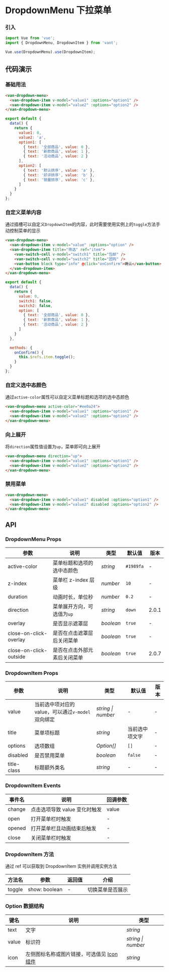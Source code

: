 # DropdownMenu 下拉菜单

### 引入

``` javascript
import Vue from 'vue';
import { DropdownMenu, DropdownItem } from 'vant';

Vue.use(DropdownMenu).use(DropdownItem);
```

## 代码演示

### 基础用法

```html
<van-dropdown-menu>
  <van-dropdown-item v-model="value1" :options="option1" />
  <van-dropdown-item v-model="value2" :options="option2" />
</van-dropdown-menu>
```

```js
export default {
  data() {
    return {
      value1: 0,
      value2: 'a',
      option1: [
        { text: '全部商品', value: 0 },
        { text: '新款商品', value: 1 },
        { text: '活动商品', value: 2 }
      ],
      option2: [
        { text: '默认排序', value: 'a' },
        { text: '好评排序', value: 'b' },
        { text: '销量排序', value: 'c' },
      ]
    }
  }
};
```

### 自定义菜单内容

通过插槽可以自定义`DropdownItem`的内容，此时需要使用实例上的`toggle`方法手动控制菜单的显示

```html
<van-dropdown-menu>
  <van-dropdown-item v-model="value" :options="option" />
  <van-dropdown-item title="筛选" ref="item">
    <van-switch-cell v-model="switch1" title="包邮" />
    <van-switch-cell v-model="switch2" title="团购" />
    <van-button block type="info" @click="onConfirm">确认</van-button>
  </van-dropdown-item>
</van-dropdown-menu>
```

```js
export default {
  data() {
    return {
      value: 0,
      switch1: false,
      switch2: false,
      option: [
        { text: '全部商品', value: 0 },
        { text: '新款商品', value: 1 },
        { text: '活动商品', value: 2 }
      ]
    }
  },

  methods: {
    onConfirm() {
      this.$refs.item.toggle();
    }
  }
};
```

### 自定义选中态颜色

通过`active-color`属性可以自定义菜单标题和选项的选中态颜色

```html
<van-dropdown-menu active-color="#ee0a24">
  <van-dropdown-item v-model="value1" :options="option1" />
  <van-dropdown-item v-model="value2" :options="option2" />
</van-dropdown-menu>
```

### 向上展开

将`direction`属性值设置为`up`，菜单即可向上展开

```html
<van-dropdown-menu direction="up">
  <van-dropdown-item v-model="value1" :options="option1" />
  <van-dropdown-item v-model="value2" :options="option2" />
</van-dropdown-menu>
```

### 禁用菜单

```html
<van-dropdown-menu>
  <van-dropdown-item v-model="value1" disabled :options="option1" />
  <van-dropdown-item v-model="value2" disabled :options="option2" />
</van-dropdown-menu>
```

## API

### DropdownMenu Props

| 参数 | 说明 | 类型 | 默认值 | 版本 |
|------|------|------|------|------|
| active-color | 菜单标题和选项的选中态颜色 | *string* | `#1989fa` | - |
| z-index | 菜单栏 z-index 层级 | *number* | `10` | - |
| duration | 动画时长，单位秒 | *number* | `0.2` | - |
| direction | 菜单展开方向，可选值为`up` | *string* | `down` | 2.0.1 |
| overlay | 是否显示遮罩层 | *boolean* | `true` | - |
| close-on-click-overlay | 是否在点击遮罩层后关闭菜单 | *boolean* | `true` | - |
| close-on-click-outside | 是否在点击外部元素后关闭菜单 | *boolean* | `true` | 2.0.7 |

### DropdownItem Props

| 参数 | 说明 | 类型 | 默认值 | 版本 |
|------|------|------|------|------|
| value | 当前选中项对应的 value，可以通过`v-model`双向绑定 | *string \| number* | - | - |
| title | 菜单项标题 | *string* | 当前选中项文字 | - |
| options | 选项数组 | *Option[]* | `[]` | - |
| disabled | 是否禁用菜单 | *boolean* | `false` | - |
| title-class | 标题额外类名 | *string* | - | - |

### DropdownItem Events

| 事件名 | 说明 | 回调参数 |
|------|------|------|
| change | 点击选项导致 value 变化时触发 | value |
| open | 打开菜单栏时触发 | - |
| opened | 打开菜单栏且动画结束后触发 | - |
| close | 关闭菜单栏时触发 | - |

### DropdownItem 方法

通过 ref 可以获取到 DropdownItem 实例并调用实例方法

| 方法名 | 参数 | 返回值 | 介绍 |
|------|------|------|------|
| toggle | show: boolean | - | 切换菜单是否展示 |

### Option 数据结构

| 键名 | 说明 | 类型 |
|------|------|------|
| text | 文字 | *string* |
| value | 标识符 | *string \| number* |
| icon | 左侧图标名称或图片链接，可选值见 [Icon 组件](/#/zh-CN/icon) | *string* |
